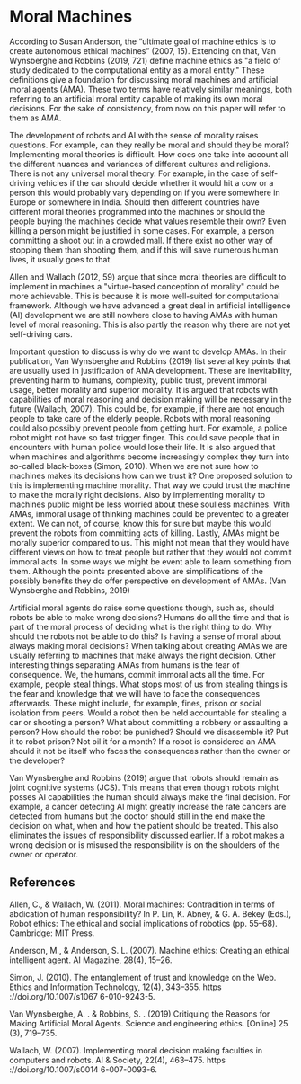 # Moral Machines

According to Susan Anderson, the “ultimate goal of machine ethics is to create autonomous ethical machines” (2007, 15). Extending on that, Van Wynsberghe and Robbins (2019, 721) define machine ethics as "a field of study dedicated to the computational entity as a
moral entity." These definitions give a foundation for discussing moral machines and artificial moral agents (AMA). These two terms have relatively similar meanings, both referring to an artificial moral entity capable of making its own moral decisions. For the sake of consistency, from now on this paper will refer to them as AMA.

The development of robots and AI with the sense of morality raises questions. For example, can they really be moral and should they be moral? Implementing moral theories is difficult. How does one take into account all the different nuances and variances of different cultures and religions. There is not any universal moral theory. For example, in the case of self-driving vehicles if the car should decide whether it would hit a cow or a person this would probably vary depending on if you were somewhere in Europe or somewhere in India. Should then different countries have different moral theories programmed into the machines or should the people buying the machines decide what values resemble their own? Even killing a person might be justified in some cases. For example, a person committing a shoot out in a crowded mall. If there exist no other way of stopping them than shooting them, and if this will save numerous human lives, it usually goes to that.

Allen and Wallach (2012, 59) argue that since moral theories are difficult to implement in machines a "virtue-based conception of morality" could be more achievable. This is because it is more well-suited for computational framework. Although we have advanced a great deal in artificial intelligence (AI) development we are still nowhere close to having AMAs with human level of moral reasoning. This is also partly the reason why there are not yet self-driving cars.

Important question to discuss is why do we want to develop AMAs. In their publication, Van Wynsberghe and Robbins (2019) list several key points that are usually used in justification of AMA development. These are inevitability, preventing harm to humans, complexity, public trust, prevent immoral usage, better morality and superior morality. It is argued that robots with capabilities of moral reasoning and decision making will be necessary in the future (Wallach, 2007). This could be, for example, if there are not enough people to take care of the elderly people. Robots with moral reasoning could also possibly prevent people from getting hurt. For example, a police robot might not have so fast trigger finger. This could save people that in encounters with human police would lose their life. It is also argued that when machines and algorithms become increasingly complex they turn into so-called black-boxes (Simon, 2010). When we are not sure how to machines makes its decisions how can we trust it? One proposed solution to this is implementing machine morality. That way we could trust the machine to make the morally right decisions. Also by implementing morality to machines public might be less worried about these soulless machines. With AMAs, immoral usage of thinking machines could be prevented to a greater extent. We can not, of course, know this for sure but maybe this would prevent the robots from committing acts of killing. Lastly, AMAs might be morally superior compared to us. This might not mean that they would have different views on how to treat people but rather that they would not commit immoral acts. In some ways we might be event able to learn something from them. Although the points presented above are simplifications of the possibly benefits they do offer perspective on development of AMAs. (Van Wynsberghe and Robbins, 2019)

Artificial moral agents do raise some questions though, such as, should robots be able to make wrong decisions? Humans do all the time and that is part of the moral process of deciding what is the right thing to do. Why should the robots not be able to do this? Is having a sense of moral about always making moral decisions? When talking about creating AMAs we are usually referring to machines that make always the right decision. Other interesting things separating AMAs from humans is the fear of consequence. We, the humans, commit immoral acts all the time. For example, people steal things. What stops most of us from stealing things is the fear and knowledge that we will have to face the consequences afterwards. These might include, for example, fines, prison or social isolation from peers. Would a robot then be held accountable for stealing a car or shooting a person? What about committing a robbery or assaulting a person? How should the robot be punished? Should we disassemble it? Put it to robot prison? Not oil it for a month? If a robot is considered an AMA should it not be itself who faces the consequences rather than the owner or the developer?

Van Wynsberghe and Robbins (2019) argue that robots should remain as joint cognitive systems (JCS). This means that even though robots might posses AI capabilities the human should always make the final decision. For example, a cancer detecting AI might greatly increase the rate cancers are detected from humans but the doctor should still in the end make the decision on what, when and how the patient should be treated. This also eliminates the issues of responsibility discussed earlier. If a robot makes a wrong decision or is misused the responsibility is on the shoulders of the owner or operator.

## References

Allen, C., & Wallach, W. (2011). Moral machines: Contradition in terms of abdication of human responsibility? In P. Lin, K. Abney, & G. A. Bekey (Eds.), Robot ethics: The ethical and social implications of robotics (pp. 55–68). Cambridge: MIT Press.

Anderson, M., & Anderson, S. L. (2007). Machine ethics: Creating an ethical intelligent agent. AI Magazine, 28(4), 15–26.

Simon, J. (2010). The entanglement of trust and knowledge on the Web. Ethics and Information Technology, 12(4), 343–355. https ://doi.org/10.1007/s1067 6-010-9243-5.

Van Wynsberghe, A. . & Robbins, S. . (2019) Critiquing the Reasons for Making Artificial Moral Agents. Science and engineering ethics. [Online] 25 (3), 719–735.

Wallach, W. (2007). Implementing moral decision making faculties in computers and robots. AI & Society, 22(4), 463–475. https ://doi.org/10.1007/s0014 6-007-0093-6.
